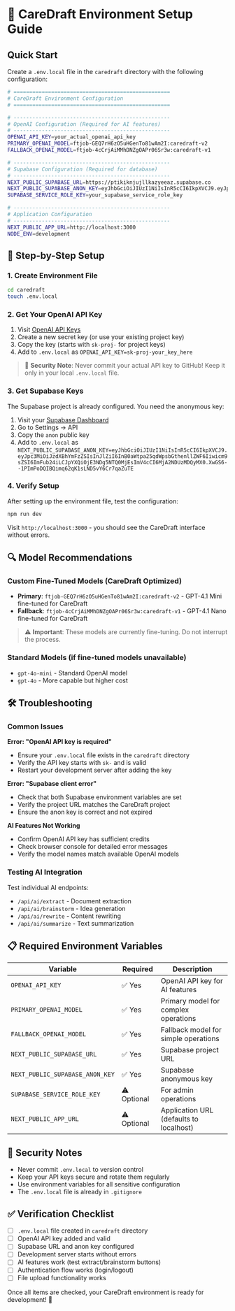 # 🔧 CareDraft Environment Setup Guide

## Quick Start

Create a `.env.local` file in the `caredraft` directory with the following configuration:

```bash
# ==================================================
# CareDraft Environment Configuration
# ==================================================

# --------------------------------------------------
# OpenAI Configuration (Required for AI features)
# --------------------------------------------------
OPENAI_API_KEY=your_actual_openai_api_key
PRIMARY_OPENAI_MODEL=ftjob-GEQ7rH6zO5uHGenTo81wAm2I:caredraft-v2
FALLBACK_OPENAI_MODEL=ftjob-4cCrjAiMMhDNZgOAPr06Sr3w:caredraft-v1

# --------------------------------------------------
# Supabase Configuration (Required for database)
# --------------------------------------------------
NEXT_PUBLIC_SUPABASE_URL=https://ptikiknjujllkazyeeaz.supabase.co
NEXT_PUBLIC_SUPABASE_ANON_KEY=eyJhbGciOiJIUzI1NiIsInR5cCI6IkpXVCJ9.eyJpc3MiOiJzdXBhYmFzZSIsInJlZiI6InB0aWtpa25qdWpsbGthenllZWF6Iiwicm9sZSI6ImFub24iLCJpYXQiOjE3NDg5NTQ0MjEsImV4cCI6MjA2NDUzMDQyMX0.XwGS6--1PImPoDQIBQimq62qK1sLND5vY6Cr7qaZuTE
SUPABASE_SERVICE_ROLE_KEY=your_supabase_service_role_key

# --------------------------------------------------
# Application Configuration
# --------------------------------------------------
NEXT_PUBLIC_APP_URL=http://localhost:3000
NODE_ENV=development
```

## 🚀 Step-by-Step Setup

### 1. Create Environment File
```bash
cd caredraft
touch .env.local
```

### 2. Get Your OpenAI API Key
1. Visit [OpenAI API Keys](https://platform.openai.com/api-keys)
2. Create a new secret key (or use your existing project key)
3. Copy the key (starts with `sk-proj-` for project keys)
4. Add to `.env.local` as `OPENAI_API_KEY=sk-proj-your_key_here`

> 🔐 **Security Note**: Never commit your actual API key to GitHub! Keep it only in your local `.env.local` file.

### 3. Get Supabase Keys
The Supabase project is already configured. You need the anonymous key:

1. Visit your [Supabase Dashboard](https://supabase.com/dashboard/project/ptikiknjujllkazyeeaz)
2. Go to Settings → API
3. Copy the `anon` public key
4. Add to `.env.local` as `NEXT_PUBLIC_SUPABASE_ANON_KEY=eyJhbGciOiJIUzI1NiIsInR5cCI6IkpXVCJ9.eyJpc3MiOiJzdXBhYmFzZSIsInJlZiI6InB0aWtpa25qdWpsbGthenllZWF6Iiwicm9sZSI6ImFub24iLCJpYXQiOjE3NDg5NTQ0MjEsImV4cCI6MjA2NDUzMDQyMX0.XwGS6--1PImPoDQIBQimq62qK1sLND5vY6Cr7qaZuTE`

### 4. Verify Setup
After setting up the environment file, test the configuration:

```bash
npm run dev
```

Visit `http://localhost:3000` - you should see the CareDraft interface without errors.

## 🔍 Model Recommendations

### Custom Fine-Tuned Models (CareDraft Optimized)
- **Primary**: `ftjob-GEQ7rH6zO5uHGenTo81wAm2I:caredraft-v2` - GPT-4.1 Mini fine-tuned for CareDraft
- **Fallback**: `ftjob-4cCrjAiMMhDNZgOAPr06Sr3w:caredraft-v1` - GPT-4.1 Nano fine-tuned for CareDraft

> ⚠️ **Important**: These models are currently fine-tuning. Do not interrupt the process.

### Standard Models (if fine-tuned models unavailable)
- `gpt-4o-mini` - Standard OpenAI model
- `gpt-4o` - More capable but higher cost

## 🛠 Troubleshooting

### Common Issues

**Error: "OpenAI API key is required"**
- Ensure your `.env.local` file exists in the `caredraft` directory
- Verify the API key starts with `sk-` and is valid
- Restart your development server after adding the key

**Error: "Supabase client error"**
- Check that both Supabase environment variables are set
- Verify the project URL matches the CareDraft project
- Ensure the anon key is correct and not expired

**AI Features Not Working**
- Confirm OpenAI API key has sufficient credits
- Check browser console for detailed error messages
- Verify the model names match available OpenAI models

### Testing AI Integration
Test individual AI endpoints:
- `/api/ai/extract` - Document extraction
- `/api/ai/brainstorm` - Idea generation  
- `/api/ai/rewrite` - Content rewriting
- `/api/ai/summarize` - Text summarization

## 📋 Required Environment Variables

| Variable | Required | Description |
|----------|----------|-------------|
| `OPENAI_API_KEY` | ✅ Yes | OpenAI API key for AI features |
| `PRIMARY_OPENAI_MODEL` | ✅ Yes | Primary model for complex operations |
| `FALLBACK_OPENAI_MODEL` | ✅ Yes | Fallback model for simple operations |
| `NEXT_PUBLIC_SUPABASE_URL` | ✅ Yes | Supabase project URL |
| `NEXT_PUBLIC_SUPABASE_ANON_KEY` | ✅ Yes | Supabase anonymous key |
| `SUPABASE_SERVICE_ROLE_KEY` | ⚠️ Optional | For admin operations |
| `NEXT_PUBLIC_APP_URL` | ⚠️ Optional | Application URL (defaults to localhost) |

## 🔐 Security Notes

- Never commit `.env.local` to version control
- Keep your API keys secure and rotate them regularly
- Use environment variables for all sensitive configuration
- The `.env.local` file is already in `.gitignore`

## ✅ Verification Checklist

- [ ] `.env.local` file created in `caredraft` directory
- [ ] OpenAI API key added and valid
- [ ] Supabase URL and anon key configured
- [ ] Development server starts without errors
- [ ] AI features work (test extract/brainstorm buttons)
- [ ] Authentication flow works (login/logout)
- [ ] File upload functionality works

Once all items are checked, your CareDraft environment is ready for development! 🎉 